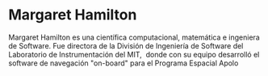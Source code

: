 # Margaret Hamilton
Margaret Hamilton es una científica computacional, matemática e ingeniera de Software. Fue directora de la División de Ingeniería de Software del Laboratorio de Instrumentación del MIT, ​ donde con su equipo desarrolló el software de navegación "on-board" para el Programa Espacial Apolo
